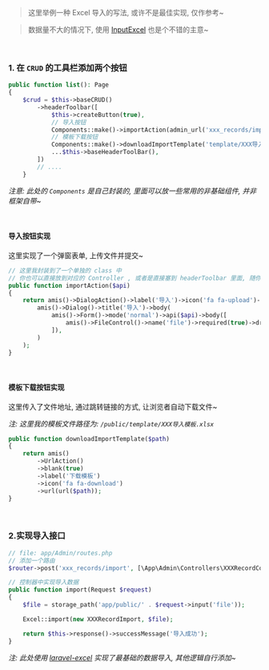 > 这里举例一种 Excel 导入的写法, 或许不是最佳实现, 仅作参考~

> 数据量不大的情况下, 使用 [InputExcel](https://aisuda.bce.baidu.com/amis/zh-CN/components/form/input-excel) 也是个不错的主意~

<br>

### 1. 在 `CRUD` 的工具栏添加两个按钮


```php
public function list(): Page
{
    $crud = $this->baseCRUD()
        ->headerToolbar([
            $this->createButton(true),
			// 导入按钮
            Components::make()->importAction(admin_url('xxx_records/import')),
            // 模板下载按钮
			Components::make()->downloadImportTemplate('template/XXX导入模板.xlsx'),
            ...$this->baseHeaderToolBar(),
        ])
		// ....
	}
```

_注意: 此处的 `Components` 是自己封装的, 里面可以放一些常用的非基础组件, 并非框架自带~_

<br>

#### 导入按钮实现

这里实现了一个弹窗表单, 上传文件并提交~

```php
// 这里我封装到了一个单独的 class 中
// 你也可以直接放到对应的 Controller , 或者是直接塞到 headerToolbar 里面, 随你高兴~
public function importAction($api)
{
    return amis()->DialogAction()->label('导入')->icon('fa fa-upload')->dialog(
        amis()->Dialog()->title('导入')->body(
            amis()->Form()->mode('normal')->api($api)->body([
                amis()->FileControl()->name('file')->required(true)->drag(true),
            ]),
        )
    );
}
```

<br>

#### 模板下载按钮实现

这里传入了文件地址, 通过跳转链接的方式, 让浏览者自动下载文件~

_注: 这里我的模板文件路径为: `/public/template/XXX导入模板.xlsx`_

```php
public function downloadImportTemplate($path)
{
    return amis()
        ->UrlAction()
        ->blank(true)
        ->label('下载模板')
        ->icon('fa fa-download')
        ->url(url($path));
}
```

<br>

### 2.实现导入接口

```php
// file: app/Admin/routes.php
// 添加一个路由
$router->post('xxx_records/import', [\App\Admin\Controllers\XXXRecordController::class, 'import']);
```

```php
// 控制器中实现导入数据
public function import(Request $request)
{
    $file = storage_path('app/public/' . $request->input('file'));

    Excel::import(new XXXRecordImport, $file);

    return $this->response()->successMessage('导入成功');
}
```

_注: 此处使用 [laravel-excel](https://docs.laravel-excel.com) 实现了最基础的数据导入, 其他逻辑自行添加~_
